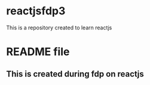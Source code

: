 # reactjsfdp3
This is a repository created to learn reactjs 
# README file
## This is created during fdp on reactjs
